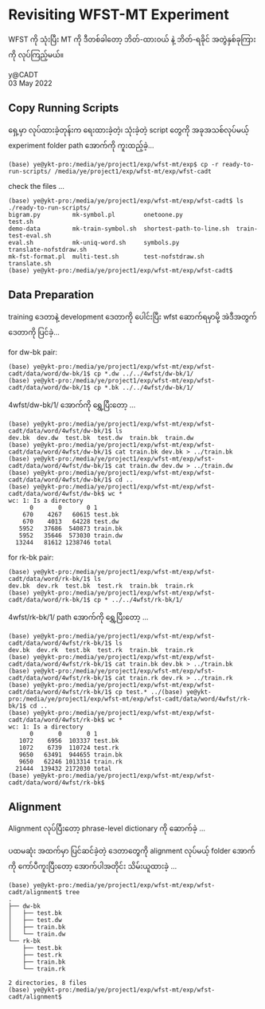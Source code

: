 # Revisiting WFST-MT Experiment

WFST ကို သုံးပြီး MT ကို ဒီတစ်ခါတော့ ဘိတ်-ထားဝယ် နဲ့ ဘိတ်-ရခိုင် အတွဲနှစ်ခုကြားကို လုပ်ကြည့်မယ်။  

y@CADT  
03 May 2022  

## Copy Running Scripts

ရှေ့မှာ လုပ်ထားခဲ့တုန်းက ရေးထားခဲ့တဲ့၊ သုံးခဲ့တဲ့ script တွေကို အခုအသစ်လုပ်မယ့် experiment folder path အောက်ကို ကူးထည့်ခဲ့...  

```
(base) ye@ykt-pro:/media/ye/project1/exp/wfst-mt/exp$ cp -r ready-to-run-scripts/ /media/ye/project1/exp/wfst-mt/exp/wfst-cadt
```

check the files ...  

```
(base) ye@ykt-pro:/media/ye/project1/exp/wfst-mt/exp/wfst-cadt$ ls ./ready-to-run-scripts/
bigram.py         mk-symbol.pl        onetoone.py               test.sh
demo-data         mk-train-symbol.sh  shortest-path-to-line.sh  train-test-eval.sh
eval.sh           mk-uniq-word.sh     symbols.py                translate-nofstdraw.sh
mk-fst-format.pl  multi-test.sh       test-nofstdraw.sh         translate.sh
(base) ye@ykt-pro:/media/ye/project1/exp/wfst-mt/exp/wfst-cadt$
```

## Data Preparation  

training ဒေတာနဲ့ development ဒေတာကို ပေါင်းပြီး wfst ဆောက်ရမှာမို့ အဲဒီအတွက် ဒေတာကို ပြင်ခဲ့...  

for dw-bk pair:  

```
(base) ye@ykt-pro:/media/ye/project1/exp/wfst-mt/exp/wfst-cadt/data/word/dw-bk/1$ cp *.dw ../../4wfst/dw-bk/1/
(base) ye@ykt-pro:/media/ye/project1/exp/wfst-mt/exp/wfst-cadt/data/word/dw-bk/1$ cp *.bk ../../4wfst/dw-bk/1/
```

4wfst/dw-bk/1/ အောက်ကို ရွှေ့ပြီးတော့ ...  

```
(base) ye@ykt-pro:/media/ye/project1/exp/wfst-mt/exp/wfst-cadt/data/word/4wfst/dw-bk/1$ ls
dev.bk  dev.dw  test.bk  test.dw  train.bk  train.dw
(base) ye@ykt-pro:/media/ye/project1/exp/wfst-mt/exp/wfst-cadt/data/word/4wfst/dw-bk/1$ cat train.bk dev.bk > ../train.bk
(base) ye@ykt-pro:/media/ye/project1/exp/wfst-mt/exp/wfst-cadt/data/word/4wfst/dw-bk/1$ cat train.dw dev.dw > ../train.dw
(base) ye@ykt-pro:/media/ye/project1/exp/wfst-mt/exp/wfst-cadt/data/word/4wfst/dw-bk/1$ cd ..
(base) ye@ykt-pro:/media/ye/project1/exp/wfst-mt/exp/wfst-cadt/data/word/4wfst/dw-bk$ wc *
wc: 1: Is a directory
      0       0       0 1
    670    4267   60615 test.bk
    670    4013   64228 test.dw
   5952   37686  540873 train.bk
   5952   35646  573030 train.dw
  13244   81612 1238746 total
```

for rk-bk pair:  

```
(base) ye@ykt-pro:/media/ye/project1/exp/wfst-mt/exp/wfst-cadt/data/word/rk-bk/1$ ls
dev.bk  dev.rk  test.bk  test.rk  train.bk  train.rk
(base) ye@ykt-pro:/media/ye/project1/exp/wfst-mt/exp/wfst-cadt/data/word/rk-bk/1$ cp * ../../4wfst/rk-bk/1/
```

4wfst/rk-bk/1/ path အောက်ကို ရွှေ့ပြီးတော့ ...  

```
(base) ye@ykt-pro:/media/ye/project1/exp/wfst-mt/exp/wfst-cadt/data/word/4wfst/rk-bk/1$ ls
dev.bk  dev.rk  test.bk  test.rk  train.bk  train.rk
(base) ye@ykt-pro:/media/ye/project1/exp/wfst-mt/exp/wfst-cadt/data/word/4wfst/rk-bk/1$ cat train.bk dev.bk > ../train.bk
(base) ye@ykt-pro:/media/ye/project1/exp/wfst-mt/exp/wfst-cadt/data/word/4wfst/rk-bk/1$ cat train.rk dev.rk > ../train.rk
(base) ye@ykt-pro:/media/ye/project1/exp/wfst-mt/exp/wfst-cadt/data/word/4wfst/rk-bk/1$ cp test.* ../(base) ye@ykt-pro:/media/ye/project1/exp/wfst-mt/exp/wfst-cadt/data/word/4wfst/rk-bk/1$ cd ..
(base) ye@ykt-pro:/media/ye/project1/exp/wfst-mt/exp/wfst-cadt/data/word/4wfst/rk-bk$ wc *
wc: 1: Is a directory
      0       0       0 1
   1072    6956  103337 test.bk
   1072    6739  110724 test.rk
   9650   63491  944655 train.bk
   9650   62246 1013314 train.rk
  21444  139432 2172030 total
(base) ye@ykt-pro:/media/ye/project1/exp/wfst-mt/exp/wfst-cadt/data/word/4wfst/rk-bk$
```

## Alignment

Alignment လုပ်ပြီးတော့ phrase-level dictionary ကို ဆောက်ခဲ့ ...  

ပထမဆုံး အထက်မှာ ပြင်ဆင်ခဲ့တဲ့ ဒေတာတွေကို alignment လုပ်မယ့် folder အောက်ကို ကော်ပီကူးပြီးတော့ အောက်ပါအတိုင်း သိမ်းယူထားခဲ့ ...  

```
(base) ye@ykt-pro:/media/ye/project1/exp/wfst-mt/exp/wfst-cadt/alignment$ tree
.
├── dw-bk
│   ├── test.bk
│   ├── test.dw
│   ├── train.bk
│   └── train.dw
└── rk-bk
    ├── test.bk
    ├── test.rk
    ├── train.bk
    └── train.rk

2 directories, 8 files
(base) ye@ykt-pro:/media/ye/project1/exp/wfst-mt/exp/wfst-cadt/alignment$
```

```

```

```

```

```

```

```

```

```

```

```

```

```

```

```

```

```

```

```

```

```

```

```

```

```

```

```

```



